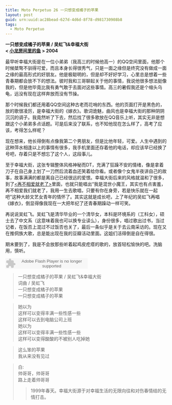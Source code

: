 ```yaml
---
title: Moto Perpetuo 26 一只想变成橘子的苹果
layout: post
guid: urn:uuid:ac28bead-627d-4d6d-8f78-d981730908b8
tags:
  - Moto Perpetuo
---
```


__一只想变成橘子的苹果 / 吴虹飞&幸福大街__  
__< [小龙房间里的鱼](http://music.douban.com/subject/1406074/) > 2004__  

最早听幸福大街是在一位小弟弟（我高三的时候他高一）的QQ空间里面，他那个时候桀骜不驯得可爱，而且本身长得很秀气，只是一面之缘但是终究没有做成一面之缘的最高形式的好朋友。他是极聪明的，但是却不好好学习，心里总是想着一些青春期都会放不下的想法。彼时我和三哥聊起关于他的事情，我说他很多想法挺像我的，但是他毕竟比我有勇气敢于去面对这些事情。高三的暑假我还是个缩头乌龟，远没有现在这样奔放而没有节操。

那个时候我们都还用着QQ空间这种古老而花哨的东西。他的页面打开是黑色的，放的歌很凌厉，是幸福大街的《嫁衣》。歌词诡魅，曲风也是幸福大街的那种阴阴沉沉的调子。我竟然听了下去，然后找了很多歌放在QQ音乐上听，其实无非是想跟这个小弟弟多点话题。可是后来没了联系，也不知他现在怎么样了，高考了应该，考得怎么样呢？

现在想来，他长得倒有点像我第二个男朋友，但是比他年轻，可爱。人生中遇到的这种萍水相逢以上的事情有很多，我手机里面还存着他的电话，却应该早已经换了号吧，存着只是不想忘了这个人，这段事儿。

至于幸福大街，这张专辑整体风格神秘而DT，充满了狂躁不安的情绪，像是拿着刀子在自己身上划了一刀然后流着血还笑着给你看。或者像个女鬼半夜讲自己的故事，故事满满的都是离自己已经很远的爱恨。幸福大街后来的风格就温和了很多，到了[<再不相爱就老了>](http://music.douban.com/subject/4917971/)里面，也就只能唱出“我是混世小魔王，其实也有点害羞，再不相爱我们就老了，我用一生去歌唱，只要有你在身旁，若是快乐就在一起吧”这种大龄文艺女青年的情怀了。其实这就是成长吧，上了年纪的吴虹飞再唱《嫁衣》，倒显得像我现在一大把年纪了还青春期躁动一样可笑。

再说说吴虹飞。吴虹飞是清华毕业的一个清华女，本科是环境系的（工科女），硕士去了中文系（这意味着我也可以换专业读么），身份很多，唱过歌出过书，当过记者，在饭否上混过不过饭否也关了，最后一条似乎是关于去云南采访的。现在又在推侗族大歌，总是能出现在我的豆瓣活动里面。这姐们活得倒是自在得很。

期末要到了，我是不会放那些听着起鸡皮疙瘩的歌的，放首轻松愉快的吧。洗脑用，慎听。

<embed src="http://www.xiami.com/widget/0_376962/singlePlayer.swf" type="application/x-shockwave-flash" width="257" height="33" wmode="transparent"></embed>

>一只想变成橘子的苹果 / 吴虹飞&幸福大街  
>词曲 / 吴虹飞  
>一只想变成橘子的苹果  
>一只想变成橘子的苹果  

>她以为  
>这样可以变得丰满一些性感一些  
>这样可以去到电脑公司上班  
>她以为  
>这样可以变得丰满一些性感一些  
>这样可以变得酸酸的不被别人吃掉她  

>这么笨的苹果  
>我从来没有见过  

>白:  
>帅哥哥，帅哥哥  
>路上走着帅哥哥  
>>1999年春天。幸福大街源于对幸福生活的无限向往和对伤春情结的无情打击。   
